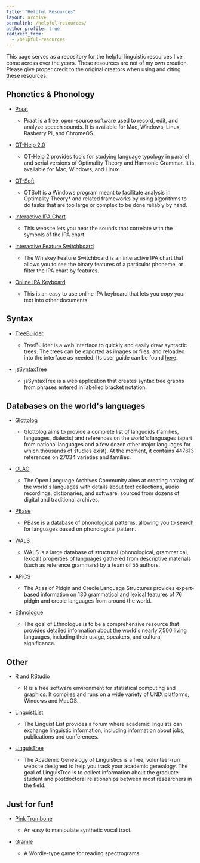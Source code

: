 ```yaml
---
title: "Helpful Resources"
layout: archive
permalink: /helpful-resources/
author_profile: true
redirect_from:
  - /helpful-resources
---
```


This page serves as a repository for the helpful linguistic resources I've come across over the years. These resources are not of my own creation. Please give proper credit to the original creators when using and citing these resources.

## Phonetics & Phonology

* [Praat](https://www.fon.hum.uva.nl/praat/)
  * Praat is a free, open-source software used to record, edit, and analyze speech sounds. It is available for Mac, Windows, Linux, Rasberry Pi, and ChromeOS.
 
* [OT-Help 2.0](https://people.umass.edu/othelp/)
  * OT-Help 2 provides tools for studying language typology in parallel and serial versions of Optimality Theory and Harmonic Grammar. It is available for Mac, Windows, and Linux.

* [OT-Soft](https://brucehayes.org/otsoft/)
  * OTSoft is a Windows program meant to facilitate analysis in Optimality Theory* and related frameworks by using algorithms to do tasks that are too large or complex to be done reliably by hand.

* [Interactive IPA Chart](https://www.ipachart.com/)
  * This website lets you hear the sounds that correlate with the symbols of the IPA chart.

* [Interactive Feature Switchboard](https://nnnnnnnn.info/whiskey/)
  *  The Whiskey Feature Switchboard is an interactive IPA chart that allows you to see the binary features of a particular phoneme, or filter the IPA chart by features.
 
* [Online IPA Keyboard](https://ipa.typeit.org/full/)
  *  This is an easy to use online IPA keyboard that lets you copy your text into other documents.

## Syntax

* [TreeBuilder](https://nifty-morse-4f2438.netlify.app/)
  * TreeBuilder is a web interface to quickly and easily draw syntactic trees. The trees can be exported as images or files, and reloaded into the interface as needed. Its user guide can be found [here](https://nifty-morse-4f2438.netlify.app/tutorial).
 
* [jsSyntaxTree](https://ironcreek.net/syntaxtree/)
  * jsSyntaxTree is a web application that creates syntax tree graphs from phrases entered in labelled bracket notation.

## Databases on the world's languages
 
* [Glottolog](https://glottolog.org/)
  *  Glottolog aims to provide a complete list of languoids (families, languages, dialects) and references on the world's languages (apart from national languages and a few dozen other major languages for which thousands of studies exist). At the moment, it contains 447613 references on 27034 varieties and families.
 
* [OLAC](http://www.language-archives.org/)
  * The Open Language Archives Community aims at creating catalog of the world's languages with details about text collections, audio recordings, dictionaries, and software, sourced from dozens of digital and traditional archives.
 
* [PBase](https://pbase.phon.chass.ncsu.edu/)
  * PBase is a database of phonological patterns, allowing you to search for languages based on phonological pattern.
 
* [WALS](https://wals.info/)
  *  WALS is a large database of structural (phonological, grammatical, lexical) properties of languages gathered from descriptive materials (such as reference grammars) by a team of 55 authors.
 
* [APiCS](https://apics-online.info/)
  * The Atlas of Pidgin and Creole Language Structures provides expert-based information on 130 grammatical and lexical features of 76 pidgin and creole languages from around the world.
 
* [Ethnologue](https://www.ethnologue.com/)
  * The goal of Ethnologue is to be a comprehensive resource that provides detailed information about the world's nearly 7,500 living languages, including their usage, speakers, and cultural significance.

## Other

* [R and RStudio](https://www.r-project.org/)
  * R is a free software environment for statistical computing and graphics. It compiles and runs on a wide variety of UNIX platforms, Windows and MacOS.
 
* [LinguistList](https://linguistlist.org/)
  * The Linguist List provides a forum where academic linguists can exchange linguistic information, including information about jobs, publications and conferences.
 
* [LinguisTree](https://academictree.org/linguistics/)
  * The Academic Genealogy of Linguistics is a free, volunteer-run website designed to help you track your academic genealogy. The goal of LinguisTree is to collect information about the graduate student and postdoctoral relationships between most researchers in the field.
 
## Just for fun!

* [Pink Trombone](https://dood.al/pinktrombone/)
  * An easy to manipulate synthetic vocal tract.
 
* [Gramle](https://nascl.rc.nau.edu/gramle/)
  * A Wordle-type game for reading spectrograms.
